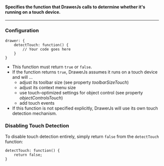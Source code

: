 #### Specifies the function that DrawerJs calls to determine whether it's running on a touch device. 

***
### Configuration
```
drawer: {
    detectTouch: function() {
        // Your code goes here
    }
}
```
* This function must return `true` or `false`.
* If the function returns `true`, DrawerJs assumes it runs on a touch device and will … 
    * adjust its toolbar size (see property _toolbarSizeTouch_)
    * adjust its context menu size
    * use touch-optimized settings for object control (see property _objectControlsTouch_)
    * add touch events
* If this function is not specified explicitly, DrawerJs will use its own touch detection mechanism. 
### Disabling Touch Detection
To disable touch detection entirely, simply return `false` from the `detectTouch` function:
```
detectTouch: function() {
    return false;
}
```
